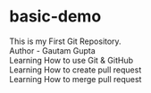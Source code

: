 # basic-demo
This is my First Git Repository.
<br>
Author - Gautam Gupta
<br>
Learning How to use Git & GitHub 
<br>
Learning How to create pull request
<br>
Learning How to merge pull request
